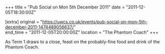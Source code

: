 +++
title = "Pub Social on Mon 5th December 2011"
date = "2011-12-05T18:30:00Z"

[extra]
original = "https://uwcs.co.uk/events/pub-social-on-mon-5th-december-2011-1474489056637/"    
end_time = "2011-12-05T20:00:00Z"
location = "The Phantom Coach"
+++

As Term 1 draws to a close, feast on the probably-fine food and drink of the Phantom Coach.

